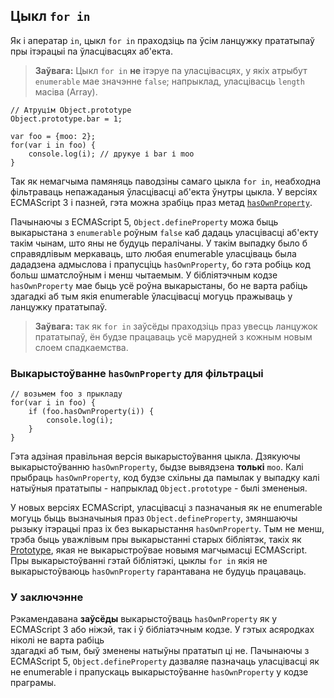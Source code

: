 ## Цыкл `for in`

Як і аператар `in`, цыкл `for in` праходзіць па ўсім ланцужку прататыпаў
пры ітэрацыі па ўласцівасцях аб'екта.

> **Заўвага:** Цыкл `for in` **не** ітэруе па уласцівасцях, у якіх атрыбут
> `enumerable` мае значэнне `false`; напрыклад, уласцівасць `length`
> масіва (Array).

    // Атруцім Object.prototype
    Object.prototype.bar = 1;

    var foo = {moo: 2};
    for(var i in foo) {
        console.log(i); // друкуе і bar і moo
    }

Так як немагчыма памяняць паводзіны самаго цыкла `for in`, неабходна фільтраваць
непажаданыя ўласцівасці аб'екта ўнутры цыкла. У версіях ECMAScript 3 і пазней,
гэта можна зрабіць праз метад [`hasOwnProperty`](#object.hasownproperty).

Пачынаючы з ECMAScript 5, `Object.defineProperty` можа быць выкарыстана з
`enumerable` роўным `false` каб дадаць уласцівасці аб'екту такім чынам, што яны
не будуць пералічаны. У такім выпадку было б справядлівым меркаваць, што любая
enumerable уласціваць была дададзена адмыслова і прапусціць `hasOwnProperty`, бо
гэта робіць код больш шматслоўным і менш чытаемым. У бібліятэчным кодзе
`hasOwnProperty` мае быць усё роўна выкарыстаны, бо не варта рабіць здагадкі аб
тым якія enumerable ўласцівасці могуць пражываць у ланцужку прататыпаў.

> **Заўвага:** так як `for in` заўсёды праходзіць праз увесць ланцужок прататыпаў,
> ён будзе працаваць усё марудней з кожным новым слоем спадкаемства.

### Выкарыстоўванне `hasOwnProperty` для фільтрацыі

    // возьмем foo з прыкладу
    for(var i in foo) {
        if (foo.hasOwnProperty(i)) {
            console.log(i);
        }
    }

Гэта адзіная правільная версія выкарыстоўвання цыкла. Дзякуючы выкарыстоўванню
`hasOwnProperty`, быдзе вывядзена **толькі** `moo`.
Калі прыбраць `hasOwnProperty`, код будзе схільны да памылак у выпадку калі
натыўныя прататыпы - напрыклад `Object.prototype` - былі змененыя.

У новых версіях ECMAScript, уласцівасці з пазначаныя як не enumerable могуць быць
вызначыныя праз `Object.defineProperty`, змяншаючы рызыку ітэрацыі праз іх без
выкарыстання `hasOwnProperty`. Тым не менш, трэба быць уважлівым пры выкарыстанні
старых бібліятэк, такіх як [Prototype][1], якая не выкарыстроўвае новымя магчымасці
ECMAScript.
Пры выкарыстоўванні гэтай бібліятэкі, цыклы `for in` якія не выкарыстоўваюць
`hasOwnProperty` гарантавана не будуць працаваць.

### У заключэнне

Рэкамендавана **заўсёды** выкарыстоўваць `hasOwnProperty` як у ECMAScript 3 або
ніжэй, так і ў бібліатэчным кодзе. У гэтых асяродках ніколі не варта рабіць  
здагадкі аб тым, быў зменены натыўны прататып ці не. Пачынаючы з ECMAScript 5,
`Object.defineProperty` дазваляе пазначаць уласцівасці як не enumerable і прапускаць
выкарыстоўванне `hasOwnProperty` у кодзе праграмы.

[1]: http://www.prototypejs.org/
